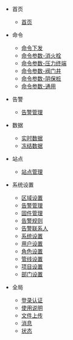 - 首页
    - [首页](/首页/首页.md)  

- 命令
    - [命令下发](/命令/命令下发.md)
    - [命令参数-消火栓](/命令/命令参数-消火栓.md)
    - [命令参数-压力终端](/命令/命令参数-压力终端.md)
    - [命令参数-阀门井](/命令/命令参数-阀门井.md)
    - [命令参数-阴保桩](/命令/命令参数-阴保桩.md)
    - [命令参数-通用](/命令/命令参数-通用.md)
- 告警
    - [告警管理](/告警/告警管理.md)

- 数据
    - [实时数据](/数据/实时数据.md)
    - [冻结数据](/数据/冻结数据.md)

- 站点
    - [站点管理](/站点/站点管理.md)

- 系统设置
  - [区域设置](/系统设置/区域设置.md)  
  - [告警管理](/微信/告警管理.md)
  - [固件管理](/系统设置/固件管理.md)    
  - [告警规则](/系统设置/告警规则)
  - [告警联系人](/系统设置/告警联系人.md)
  - [系统设置](/系统设置/系统设置.md)
  - [用户设置](/系统设置/用户设置.md)
  - [角色设置](/系统设置/角色设置.md)
  - [管线设置](/系统设置/管线设置.md)
  - [项目设置](/系统设置/项目设置.md)
  - [部门设置](/系统设置/部门设置.md)

- 全局
    - [登录认证](/全局/登录认证.md)
    - [使用说明](/全局/使用说明.md)
    - [文件上传](/全局/文件上传.md)
    - [消息](/全局/消息.md)
    - [状态](/全局/状态.md)